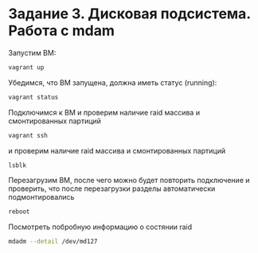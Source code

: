# Задание 3. Дисковая подсистема. Работа с mdam

Запустим ВМ:
```sh
vagrant up
```
Убедимся, что ВМ запущена, должна иметь статус (running):

```sh
vagrant status
```
Подключимся к ВМ и проверим наличие raid массива и смонтированных партиций
```sh
vagrant ssh
```
и проверим наличие raid массива и смонтированных партиций
```sh
lsblk
```
Перезагрузим ВМ, после чего можно будет повторить подключение и проверить, что после перезагрузки разделы автоматически подмонтировались
```sh
reboot
```
Посмотреть побробную информацию о состянии raid
```sh
mdadm --detail /dev/md127
```
